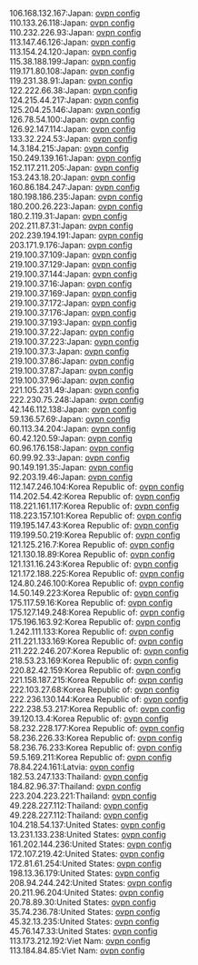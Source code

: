 106.168.132.167:Japan: [ovpn config](vpn/106_168_132_167.ovpn)  
110.133.26.118:Japan: [ovpn config](vpn/110_133_26_118.ovpn)  
110.232.226.93:Japan: [ovpn config](vpn/110_232_226_93.ovpn)  
113.147.46.126:Japan: [ovpn config](vpn/113_147_46_126.ovpn)  
113.154.24.120:Japan: [ovpn config](vpn/113_154_24_120.ovpn)  
115.38.188.199:Japan: [ovpn config](vpn/115_38_188_199.ovpn)  
119.171.80.108:Japan: [ovpn config](vpn/119_171_80_108.ovpn)  
119.231.38.91:Japan: [ovpn config](vpn/119_231_38_91.ovpn)  
122.222.66.38:Japan: [ovpn config](vpn/122_222_66_38.ovpn)  
124.215.44.217:Japan: [ovpn config](vpn/124_215_44_217.ovpn)  
125.204.25.146:Japan: [ovpn config](vpn/125_204_25_146.ovpn)  
126.78.54.100:Japan: [ovpn config](vpn/126_78_54_100.ovpn)  
126.92.147.114:Japan: [ovpn config](vpn/126_92_147_114.ovpn)  
133.32.224.53:Japan: [ovpn config](vpn/133_32_224_53.ovpn)  
14.3.184.215:Japan: [ovpn config](vpn/14_3_184_215.ovpn)  
150.249.139.161:Japan: [ovpn config](vpn/150_249_139_161.ovpn)  
152.117.211.205:Japan: [ovpn config](vpn/152_117_211_205.ovpn)  
153.243.18.20:Japan: [ovpn config](vpn/153_243_18_20.ovpn)  
160.86.184.247:Japan: [ovpn config](vpn/160_86_184_247.ovpn)  
180.198.186.235:Japan: [ovpn config](vpn/180_198_186_235.ovpn)  
180.200.26.223:Japan: [ovpn config](vpn/180_200_26_223.ovpn)  
180.2.119.31:Japan: [ovpn config](vpn/180_2_119_31.ovpn)  
202.211.87.31:Japan: [ovpn config](vpn/202_211_87_31.ovpn)  
202.239.194.191:Japan: [ovpn config](vpn/202_239_194_191.ovpn)  
203.171.9.176:Japan: [ovpn config](vpn/203_171_9_176.ovpn)  
219.100.37.109:Japan: [ovpn config](vpn/219_100_37_109.ovpn)  
219.100.37.129:Japan: [ovpn config](vpn/219_100_37_129.ovpn)  
219.100.37.144:Japan: [ovpn config](vpn/219_100_37_144.ovpn)  
219.100.37.16:Japan: [ovpn config](vpn/219_100_37_16.ovpn)  
219.100.37.169:Japan: [ovpn config](vpn/219_100_37_169.ovpn)  
219.100.37.172:Japan: [ovpn config](vpn/219_100_37_172.ovpn)  
219.100.37.176:Japan: [ovpn config](vpn/219_100_37_176.ovpn)  
219.100.37.193:Japan: [ovpn config](vpn/219_100_37_193.ovpn)  
219.100.37.22:Japan: [ovpn config](vpn/219_100_37_22.ovpn)  
219.100.37.223:Japan: [ovpn config](vpn/219_100_37_223.ovpn)  
219.100.37.3:Japan: [ovpn config](vpn/219_100_37_3.ovpn)  
219.100.37.86:Japan: [ovpn config](vpn/219_100_37_86.ovpn)  
219.100.37.87:Japan: [ovpn config](vpn/219_100_37_87.ovpn)  
219.100.37.96:Japan: [ovpn config](vpn/219_100_37_96.ovpn)  
221.105.231.49:Japan: [ovpn config](vpn/221_105_231_49.ovpn)  
222.230.75.248:Japan: [ovpn config](vpn/222_230_75_248.ovpn)  
42.146.112.138:Japan: [ovpn config](vpn/42_146_112_138.ovpn)  
59.136.57.69:Japan: [ovpn config](vpn/59_136_57_69.ovpn)  
60.113.34.204:Japan: [ovpn config](vpn/60_113_34_204.ovpn)  
60.42.120.59:Japan: [ovpn config](vpn/60_42_120_59.ovpn)  
60.96.176.158:Japan: [ovpn config](vpn/60_96_176_158.ovpn)  
60.99.92.33:Japan: [ovpn config](vpn/60_99_92_33.ovpn)  
90.149.191.35:Japan: [ovpn config](vpn/90_149_191_35.ovpn)  
92.203.19.46:Japan: [ovpn config](vpn/92_203_19_46.ovpn)  
112.147.246.104:Korea Republic of: [ovpn config](vpn/112_147_246_104.ovpn)  
114.202.54.42:Korea Republic of: [ovpn config](vpn/114_202_54_42.ovpn)  
118.221.161.117:Korea Republic of: [ovpn config](vpn/118_221_161_117.ovpn)  
118.223.157.101:Korea Republic of: [ovpn config](vpn/118_223_157_101.ovpn)  
119.195.147.43:Korea Republic of: [ovpn config](vpn/119_195_147_43.ovpn)  
119.199.50.219:Korea Republic of: [ovpn config](vpn/119_199_50_219.ovpn)  
121.125.216.7:Korea Republic of: [ovpn config](vpn/121_125_216_7.ovpn)  
121.130.18.89:Korea Republic of: [ovpn config](vpn/121_130_18_89.ovpn)  
121.131.16.243:Korea Republic of: [ovpn config](vpn/121_131_16_243.ovpn)  
121.172.188.225:Korea Republic of: [ovpn config](vpn/121_172_188_225.ovpn)  
124.80.246.100:Korea Republic of: [ovpn config](vpn/124_80_246_100.ovpn)  
14.50.149.223:Korea Republic of: [ovpn config](vpn/14_50_149_223.ovpn)  
175.117.59.16:Korea Republic of: [ovpn config](vpn/175_117_59_16.ovpn)  
175.127.149.248:Korea Republic of: [ovpn config](vpn/175_127_149_248.ovpn)  
175.196.163.92:Korea Republic of: [ovpn config](vpn/175_196_163_92.ovpn)  
1.242.111.133:Korea Republic of: [ovpn config](vpn/1_242_111_133.ovpn)  
211.221.133.169:Korea Republic of: [ovpn config](vpn/211_221_133_169.ovpn)  
211.222.246.207:Korea Republic of: [ovpn config](vpn/211_222_246_207.ovpn)  
218.53.23.169:Korea Republic of: [ovpn config](vpn/218_53_23_169.ovpn)  
220.82.42.159:Korea Republic of: [ovpn config](vpn/220_82_42_159.ovpn)  
221.158.187.215:Korea Republic of: [ovpn config](vpn/221_158_187_215.ovpn)  
222.103.27.68:Korea Republic of: [ovpn config](vpn/222_103_27_68.ovpn)  
222.236.130.144:Korea Republic of: [ovpn config](vpn/222_236_130_144.ovpn)  
222.238.53.217:Korea Republic of: [ovpn config](vpn/222_238_53_217.ovpn)  
39.120.13.4:Korea Republic of: [ovpn config](vpn/39_120_13_4.ovpn)  
58.232.228.177:Korea Republic of: [ovpn config](vpn/58_232_228_177.ovpn)  
58.236.226.33:Korea Republic of: [ovpn config](vpn/58_236_226_33.ovpn)  
58.236.76.233:Korea Republic of: [ovpn config](vpn/58_236_76_233.ovpn)  
59.5.169.211:Korea Republic of: [ovpn config](vpn/59_5_169_211.ovpn)  
78.84.224.161:Latvia: [ovpn config](vpn/78_84_224_161.ovpn)  
182.53.247.133:Thailand: [ovpn config](vpn/182_53_247_133.ovpn)  
184.82.96.37:Thailand: [ovpn config](vpn/184_82_96_37.ovpn)  
223.204.223.221:Thailand: [ovpn config](vpn/223_204_223_221.ovpn)  
49.228.227.112:Thailand: [ovpn config](vpn/49_228_227_112.ovpn)  
49.228.227.112:Thailand: [ovpn config](vpn/49_228_227_112.ovpn)  
104.218.54.137:United States: [ovpn config](vpn/104_218_54_137.ovpn)  
13.231.133.238:United States: [ovpn config](vpn/13_231_133_238.ovpn)  
161.202.144.236:United States: [ovpn config](vpn/161_202_144_236.ovpn)  
172.107.219.42:United States: [ovpn config](vpn/172_107_219_42.ovpn)  
172.81.61.254:United States: [ovpn config](vpn/172_81_61_254.ovpn)  
198.13.36.179:United States: [ovpn config](vpn/198_13_36_179.ovpn)  
208.94.244.242:United States: [ovpn config](vpn/208_94_244_242.ovpn)  
20.211.96.204:United States: [ovpn config](vpn/20_211_96_204.ovpn)  
20.78.89.30:United States: [ovpn config](vpn/20_78_89_30.ovpn)  
35.74.236.78:United States: [ovpn config](vpn/35_74_236_78.ovpn)  
45.32.13.235:United States: [ovpn config](vpn/45_32_13_235.ovpn)  
45.76.147.33:United States: [ovpn config](vpn/45_76_147_33.ovpn)  
113.173.212.192:Viet Nam: [ovpn config](vpn/113_173_212_192.ovpn)  
113.184.84.85:Viet Nam: [ovpn config](vpn/113_184_84_85.ovpn)  
